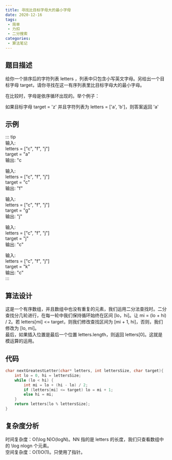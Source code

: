 ```yaml
---
title: 寻找比目标字母大的最小字母  
date: 2020-12-16
tags:
 - 简单
 - 力扣
 - 二分搜索
categories:
 - 算法笔记
---
```



## 题目描述
给你一个排序后的字符列表 letters ，列表中只包含小写英文字母。另给出一个目标字母 target，请你寻找在这一有序列表里比目标字母大的最小字母。

在比较时，字母是依序循环出现的。举个例子：

如果目标字母 target = 'z' 并且字符列表为 letters = ['a', 'b']，则答案返回 'a'


## 示例
::: tip  
输入:  
letters = ["c", "f", "j"]  
target = "a"  
输出: "c  

输入:  
letters = ["c", "f", "j"]  
target = "c"  
输出: "f"  

输入:  
letters = ["c", "f", "j"]  
target = "g"  
输出: "j"  

输入:  
letters = ["c", "f", "j"]  
target = "j"  
输出: "c"  

输入:  
letters = ["c", "f", "j"]  
target = "k"  
输出: "c"  
:::  


## 算法设计
这是一个有序数组，并且数组中也没有重复的元素，我们运用二分法查找时。二分查找分几轮进行，在每一轮中我们保持循环始终在区间 [lo，hi]。让 mi = (lo + hi) / 2。若 letters[mi] <= target，则我们修改查找区间为 [mi + 1, hi]，否则，我们修改为 [lo, mi]。  
最后，如果插入位置是最后一个位置 letters.length，则返回 letters[0]。这就是模运算的运用。

## 代码
```c
char nextGreatestLetter(char* letters, int lettersSize, char target){
    int lo = 0, hi = lettersSize;
    while (lo < hi) {
        int mi = lo + (hi - lo) / 2;
        if (letters[mi] <= target) lo = mi + 1;
        else hi = mi;
    }
    return letters[lo % lettersSize];
}
```

## 复杂度分析  
时间复杂度：O(\log N)O(logN)。NN 指的是 letters 的长度，我们只查看数组中的 \log nlogn 个元素。  
空间复杂度：O(1)O(1)。只使用了指针。  